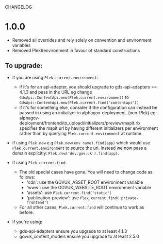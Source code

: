 CHANGELOG
# 1.0.0

  * Removed all overrides and rely solely on convention and environment variables
  * Removed Plek#environment in favour of standard constructions

## To upgrade:

  * If you are using `Plek.current.environment`:
    * if it's for an api-adapter, you should upgrade to gds-api-adapters >= 4.1.3
      and pass in the URL eg change `GdsApi::ContentApi.new(Plek.current.environment)` to
      `GdsApi::ContentApi.new(Plek.current.find('contentapi'))`
    * if it's for something else, consider if the configuration can instead be passed
      in using an initializer in alphagov-deployment. (non-Plek) eg:
      alphagov-deployment/frontend/to_upload/initializers/preview/mapit.rb
      specifies the mapit url by having different initializers per environment
      rather than by querying `Plek.current.environment` at runtime.
  * If using `Plek.new` e.g `Plek.new(env_name).find(app)` which would use `Plek.current.environment` to source the url. Instead we now pass a domain explicitly: `Plek.new('dev.gov.uk').find(app)`.
  * If using `Plek.current.find`:
    * The old special cases have gone. You will need to change code as follows:
      * 'cdn': use the GOVUK_ASSET_ROOT environment variable
      * 'www': use the GOVUK_WEBSITE_ROOT environment variable
      * 'assets': use `Plek.current.find('static')`
      * 'publication-preview': use `Plek.current.find('private-frontend')`
    * For all other cases, `Plek.current.find` will continue to work as before.

  * If you're using:
    *   gds-api-adapters ensure you upgrade to at least 4.1.3
    *   govuk_content_models ensure you upgrade to at least 2.5.0
